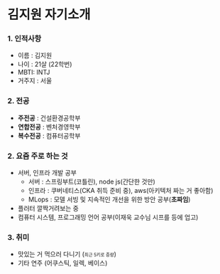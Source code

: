 # 김지원 자기소개

### 1. 인적사항
- 이름 : 김지원
- 나이 : 21살 (22학번)
- MBTI: INTJ
- 거주지 : 서울

### 2. 전공
- <b>주전공</b> : 건설환경공학부
- <b>연합전공</b> : 벤처경영학부
- <b>복수전공</b> : 컴퓨터공학부

### 2. 요즘 주로 하는 것
  <ul>
	<li>서버, 인프라 개발 공부
		<ul>
			<li>서버 : 스프링부트(코틀린), node js(간단한 것만) </li>
			<li>인프라 : 쿠버네티스(CKA 취득 준비 중), aws(아키텍처 짜는 거 좋아함)</li>
			<li>MLops : 모델 서빙 및 지속적인 개선을 위한 방안 공부(<b>초짜임</b>)</li>
		</ul>
	</li>
	<li>플러터 깔짝거려보는 중</li>
	<li>컴퓨터 시스템, 프로그래밍 언어 공부(이재욱 교수님 시프를 등에 업고)</li>

  </ul>



### 3. 취미
- 맛있는 거 먹으러 다니기 (<span style='font-size: 10px'>최근 5키로 증량</span>)
- 기타 연주 (어쿠스틱, 일렉, 베이스)
